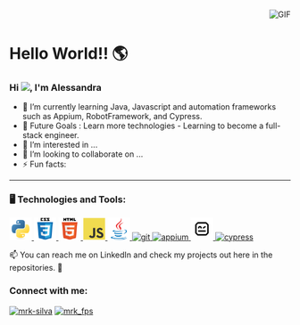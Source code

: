 
<img align="right" height="120px" alt="GIF" style="margin-top:-20px" src="https://camo.githubusercontent.com/5ff9182d12e799168a3bb67b88df7388ae08ede3/68747470733a2f2f6d69726f2e6d656469756d2e636f6d2f6d61782f3837352f312a7164415731546a434e353768316c6275757a766368672e676966" />
<h1>  Hello World!! 🌎 </h1>

### Hi <img src="https://media.giphy.com/media/hvRJCLFzcasrR4ia7z/giphy.gif" width="25px">, I'm Alessandra 


- 🌱 I’m currently learning Java, Javascript and automation frameworks such as Appium, RobotFramework, and Cypress.
- 🎯 Future Goals : Learn more technologies - Learning to become a full-stack engineer. 
- 👀 I’m interested in ...
- 💞️ I’m looking to collaborate on ...
- ⚡ Fun facts:

******

### 🖥️ Technologies and Tools:

<p align="left"> <a href="https://www.python.org" target="_blank" rel="noreferrer"> <img src="https://raw.githubusercontent.com/devicons/devicon/master/icons/python/python-original.svg" alt="python" width="40" height="40"/> </a> <a href="https://www.w3schools.com/css/" target="_blank" rel="noreferrer"> <img src="https://raw.githubusercontent.com/devicons/devicon/master/icons/css3/css3-original-wordmark.svg" alt="css3" width="40" height="40"/> </a> <a href="https://www.w3.org/html/" target="_blank" rel="noreferrer"> <img src="https://raw.githubusercontent.com/devicons/devicon/master/icons/html5/html5-original-wordmark.svg" alt="html5" width="40" height="40"/> </a> <a href="https://developer.mozilla.org/en-US/docs/Web/JavaScript" target="_blank" rel="noreferrer"> <img src="https://raw.githubusercontent.com/devicons/devicon/master/icons/javascript/javascript-original.svg" alt="javascript" width="40" height="40"/> </a> <a href="https://www.java.com" target="_blank" rel="noreferrer"> <img src="https://raw.githubusercontent.com/devicons/devicon/master/icons/java/java-original.svg" alt="java" width="40" height="40"/> </a> <a href="https://git-scm.com/" target="_blank" rel="noreferrer"> <img src="https://www.vectorlogo.zone/logos/git-scm/git-scm-icon.svg" alt="git" width="40" height="40"/> </a>  <a href="http://appium.io" target="_blank" rel="noreferrer"> <img src="https://raw.githubusercontent.com/openjs-foundation/artwork/ac43961d1157f973c54f210cf5e0c9c45e3d3f10/projects/appium/appium-logo-stacked-grayscale.svg" alt="appium" width="40" height="40"/> </a> <a href="https://robotframework.org" target="_blank" rel="noreferrer"> <img src="https://raw.githubusercontent.com/vscode-icons/vscode-icons/master/icons/file_type_robotframework.svg" alt="robot-framework" width="40" height="40"/> </a><a href="https://www.cypress.io" target="_blank" rel="noreferrer"> <img src="https://raw.githubusercontent.com/simple-icons/simple-icons/6e46ec1fc23b60c8fd0d2f2ff46db82e16dbd75f/icons/cypress.svg" alt="cypress" width="40" height="40"/> </a> </p>

📫 You can reach me on LinkedIn and check my projects out here in the repositories. 🤗


<h3 align="left">Connect with me:</h3>
<p align="left">
<a href="https://linkedin.com/in/alessandra-borges-b20b1b1a2/" target="blank"><img align="center" src="https://raw.githubusercontent.com/rahuldkjain/github-profile-readme-generator/master/src/images/icons/Social/linked-in-alt.svg" alt="mrk-silva" height="30" width="40" /></a>
<a href="https://instagram.com/alelauren" target="blank"><img align="center" src="https://raw.githubusercontent.com/rahuldkjain/github-profile-readme-generator/master/src/images/icons/Social/instagram.svg" alt="mrk_fps" height="30" width="40" /></a>
</p>

<!---
AleLauren/AleLauren is a ✨ special ✨ repository because its `README.md` (this file) appears on your GitHub profile.
You can click the Preview link to take a look at your changes.
--->
